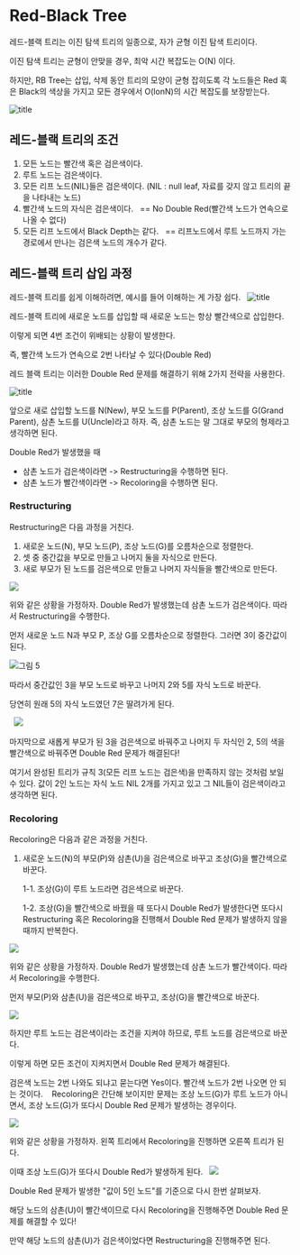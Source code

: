 # Red-Black Tree

레드-블랙 트리는 이진 탐색 트리의 일종으로, 자가 균형 이진 탐색 트리이다. 

이진 탐색 트리는 균형이 안맞을 경우, 최악 시간 복잡도는 O(N) 이다.

하지만, RB Tree는 삽입, 삭제 동안 트리의 모양이 균형 잡히도록 각 노드들은 Red 혹은 Black의 색상을 가지고 모든 경우에서 O(lonN)의 시간 복잡도를 보장받는다.

![title](https://img1.daumcdn.net/thumb/R1280x0/?scode=mtistory2&fname=https%3A%2F%2Fblog.kakaocdn.net%2Fdn%2FcitWfI%2FbtrptgRQlFi%2Fvd9FwY1WQKUpKDkjZWIGD1%2Fimg.png)   


## 레드-블랙 트리의 조건
1. 모든 노드는 빨간색 혹은 검은색이다.
2. 루트 노드는 검은색이다.
3. 모든 리프 노드(NIL)들은 검은색이다. (NIL : null leaf, 자료를 갖지 않고 트리의 끝을 나타내는 노드)
4. 빨간색 노드의 자식은 검은색이다.   == No Double Red(빨간색 노드가 연속으로 나올 수 없다)
5. 모든 리프 노드에서 Black Depth는 같다.   == 리프노드에서 루트 노드까지 가는 경로에서 만나는 검은색 노드의 개수가 같다.

## 레드-블랙 트리 삽입 과정

레드-블랙 트리를 쉽게 이해하려면, 예시를 들어 이해하는 게 가장 쉽다.
 
![title](https://img1.daumcdn.net/thumb/R1280x0/?scode=mtistory2&fname=https%3A%2F%2Fblog.kakaocdn.net%2Fdn%2FblkAJy%2FbtrpiHjqbii%2Ftj9F3pQv8oZwVgD7ffX4w1%2Fimg.png)   


레드-블랙 트리에 새로운 노드를 삽입할 때 새로운 노드는 항상 빨간색으로 삽입한다. 

이렇게 되면 4번 조건이 위배되는 상황이 발생한다. 

즉, 빨간색 노드가 연속으로 2번 나타날 수 있다(Double Red)

레드 블랙 트리는 이러한 Double Red 문제를 해결하기 위해 2가지 전략을 사용한다.

![title](https://img1.daumcdn.net/thumb/R1280x0/?scode=mtistory2&fname=https%3A%2F%2Fblog.kakaocdn.net%2Fdn%2FbYG3yV%2FbtrpoxGRp6g%2FfBAd1VvrqdWy6QRRSKTX3k%2Fimg.png)   


앞으로 새로 삽입할 노드를 N(New), 부모 노드를 P(Parent), 조상 노드를 G(Grand Parent), 삼촌 노드를 U(Uncle)라고 하자. 즉, 삼촌 노드는 말 그대로 부모의 형제라고 생각하면 된다. 

Double Red가 발생했을 때 

- 삼촌 노드가 검은색이라면 -> Restructuring을 수행하면 된다.
- 삼촌 노드가 빨간색이라면 -> Recoloring을 수행하면 된다.

### Restructuring
Restructuring은 다음 과정을 거친다.
1. 새로운 노드(N), 부모 노드(P), 조상 노드(G)를 오름차순으로 정렬한다.
2. 셋 중 중간값을 부모로 만들고 나머지 둘을 자식으로 만든다.
3. 새로 부모가 된 노드를 검은색으로 만들고 나머지 자식들을 빨간색으로 만든다.

![](https://img1.daumcdn.net/thumb/R1280x0/?scode=mtistory2&fname=https%3A%2F%2Fblog.kakaocdn.net%2Fdn%2FqszUV%2Fbtrpdq9Hhyf%2FHgbBFX55xi67E3JkjPpx7K%2Fimg.png)

위와 같은 상황을 가정하자. Double Red가 발생했는데 삼촌 노드가 검은색이다. 따라서 Restructuring을 수행한다.

먼저 새로운 노드 N과 부모 P, 조상 G를 오름차순으로 정렬한다. 그러면 3이 중간값이 된다.

![그림 5](https://img1.daumcdn.net/thumb/R1280x0/?scode=mtistory2&fname=https%3A%2F%2Fblog.kakaocdn.net%2Fdn%2FcAUx5F%2FbtrppAcjYXR%2FczbUJZ1GU22ufSGewtyYQ1%2Fimg.png)

따라서 중간값인 3을 부모 노드로 바꾸고 나머지 2와 5를 자식 노드로 바꾼다.

당연히 원래 5의 자식 노드였던 7은 딸려가게 된다.

 
![](https://img1.daumcdn.net/thumb/R1280x0/?scode=mtistory2&fname=https%3A%2F%2Fblog.kakaocdn.net%2Fdn%2FMASjd%2Fbtrpq6WhqWJ%2F6Vg1qcMarQEqQDk1oKGi51%2Fimg.png)


마지막으로 새롭게 부모가 된 3을 검은색으로 바꿔주고 나머지 두 자식인 2, 5의 색을 빨간색으로 바꿔주면 Double Red 문제가 해결된다!

여기서 완성된 트리가 규칙 3(모든 리프 노드는 검은색)을 만족하지 않는 것처럼 보일 수 있다. 값이 2인 노드는 자식 노드 NIL 2개를 가지고 있고 그 NIL들이 검은색이라고 생각하면 된다.

### Recoloring
Recoloring은 다음과 같은 과정을 거친다.

1. 새로운 노드(N)의 부모(P)와 삼촌(U)을 검은색으로 바꾸고 조상(G)을 빨간색으로 바꾼다.   
  
    1-1. 조상(G)이 루트 노드라면 검은색으로 바꾼다.   

    1-2. 조상(G)을 빨간색으로 바꿨을 때 또다시 Double Red가 발생한다면 또다시 Restructuring 혹은 Recoloring을 진행해서 Double Red 문제가 발생하지 않을 때까지 반복한다.



![](https://img1.daumcdn.net/thumb/R1280x0/?scode=mtistory2&fname=https%3A%2F%2Fblog.kakaocdn.net%2Fdn%2FdWUP6r%2Fbtrpjv39bFN%2FH0wFIBAK3bV3cDrG5PwH4K%2Fimg.png)


위와 같은 상황을 가정하자. Double Red가 발생했는데 삼촌 노드가 빨간색이다. 따라서 Recoloring을 수행한다.

먼저 부모(P)와 삼촌(U)을 검은색으로 바꾸고, 조상(G)을 빨간색으로 바꾼다.

![](https://img1.daumcdn.net/thumb/R1280x0/?scode=mtistory2&fname=https%3A%2F%2Fblog.kakaocdn.net%2Fdn%2Fnkkuw%2Fbtrpjvpzukc%2FZprBjMgiPVQzBJxPgaZiU1%2Fimg.png)


하지만 루트 노드는 검은색이라는 조건을 지켜야 하므로, 루트 노드를 검은색으로 바꾼다.

이렇게 하면 모든 조건이 지켜지면서 Double Red 문제가 해결된다.

검은색 노드는 2번 나와도 되냐고 묻는다면 Yes이다. 빨간색 노드가 2번 나오면 안 되는 것이다. 
 
Recoloring은 간단해 보이지만 문제는 조상 노드(G)가 루트 노드가 아니면서, 조상 노드(G)가 또다시 Double Red 문제가 발생하는 경우이다.

![](https://img1.daumcdn.net/thumb/R1280x0/?scode=mtistory2&fname=https%3A%2F%2Fblog.kakaocdn.net%2Fdn%2FvBBus%2FbtrpjwouNiw%2FcBnlbiBxKyKUb8XRBvf4D1%2Fimg.png)


위와 같은 상황을 가정하자. 왼쪽 트리에서 Recoloring을 진행하면 오른쪽 트리가 된다.

이때 조상 노드(G)가 또다시 Double Red가 발생하게 된다.
 
![](https://img1.daumcdn.net/thumb/R1280x0/?scode=mtistory2&fname=https%3A%2F%2Fblog.kakaocdn.net%2Fdn%2FbawsxN%2FbtrpoyMAmYw%2F3KxRGRUuFwJU5KTsmkwNJ0%2Fimg.png)


Double Red 문제가 발생한 "값이 5인 노드"를 기준으로 다시 한번 살펴보자.

해당 노드의 삼촌(U)이 빨간색이므로 다시 Recoloring을 진행해주면 Double Red 문제를 해결할 수 있다!

만약 해당 노드의 삼촌(U)가 검은색이었다면 Restructuring을 진행해주면 된다.
